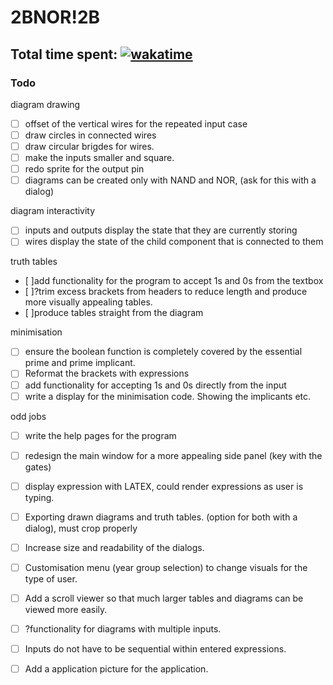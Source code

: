 # 2BNOR!2B

Total time spent: [![wakatime](https://wakatime.com/badge/user/8eec35f3-fd84-49c8-835b-b417c4509a9a/project/018bba66-c7a6-493e-a108-66e509c4020f.svg)](https://wakatime.com/badge/user/8eec35f3-fd84-49c8-835b-b417c4509a9a/project/018bba66-c7a6-493e-a108-66e509c4020f)
---
### Todo
diagram drawing 
- [ ] offset of the vertical wires for the repeated input case
- [ ] draw circles in connected wires 
- [ ] draw circular brigdes for wires. 
- [ ] make the inputs smaller and square. 
- [ ] redo sprite for the output pin 
- [ ] diagrams can be created only with NAND and NOR, (ask for this with a dialog)

diagram interactivity
- [ ] inputs and outputs display the state that they are currently storing 
- [ ] wires display the state of the child component that is connected to them 

truth tables 
- [ ]add functionality for the program to accept 1s and 0s from the textbox
- [ ]?trim excess brackets from headers to reduce length and produce more visually appealing tables. 
- [ ]produce tables straight from the diagram

minimisation 
- [ ] ensure the boolean function is completely covered by the essential prime and prime implicant. 
- [ ] Reformat the brackets with expressions 
- [ ] add functionality for accepting 1s and 0s directly from the input
- [ ] write a display for the minimisation code. Showing the implicants etc. 

odd jobs 
- [ ] write the help pages for the program 
- [ ] redesign the main window for a more appealing side panel (key with the gates) 
- [ ] display expression with LATEX, could render expressions as user is typing. 
- [ ] Exporting drawn diagrams and truth tables. (option for both with a dialog), must crop properly
- [ ] Increase size and readability of the dialogs. 
- [ ] Customisation menu (year group selection) to change visuals for the type of user. 
- [ ] Add a scroll viewer so that much larger tables and diagrams can be viewed more easily. 
- [ ] ?functionality for diagrams with multiple inputs. 
- [ ] Inputs do not have to be sequential within entered expressions. 
- [ ] Add a application picture for the application. 

